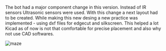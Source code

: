 The bot had a major component change in this version. Instead of IR sensors Ultrasonic sensors were used. With this change a next layout had to be created. 
While making this new desing a new practice was implemented - using dxf files for edgecut and silkscreen. This helped a lot Kicad as of now is not that comfortable for precise placement and also why not use CAD softwares.

![maze](https://user-images.githubusercontent.com/108187933/203844429-ae7dfe25-f4b6-482c-8d65-23c57e1233ae.png)
